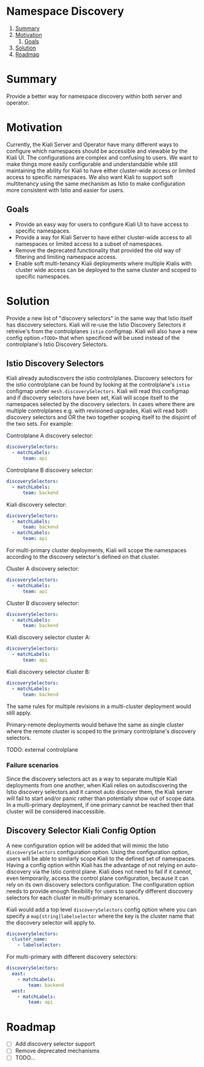 # Namespace Discovery

1. [Summary](#summary)
2. [Motivation](#motivation)
   1. [Goals](#goals)
3. [Solution](#solution)
4. [Roadmap](#roadmap)

# Summary

Provide a better way for namespace discovery within both server and operator.

# Motivation

Currently, the Kiali Server and Operator have many different ways to configure which namespaces should be accessible and viewable by the Kiali UI. The configurations are complex and confusing to users. We want to make things more easily configurable and understandable while still maintaining the ability for Kiali to have either cluster-wide access or limited access to specific namespaces. We also want Kiali to support soft multitenancy using the same mechanism as Istio to make configuration more consistent with Istio and easier for users.

## Goals

- Provide an easy way for users to configure Kiali UI to have access to specific namespaces.
- Provide a way for Kiali Server to have either cluster-wide access to all namespaces or limited access to a subset of namespaces.
- Remove the deprecated functionality that provided the old way of filtering and limiting namespace access.
- Enable soft multi-tenancy Kiali deployments where multiple Kialis with cluster wide access can be deployed to the same cluster and scoped to specific namespaces.

# Solution

Provide a new list of "discovery selectors" in the same way that Istio itself has discovery selectors. Kiali will re-use the Istio Discovery Selectors it retreive's from the controlplanes `istio` configmap. Kiali will also have a new config option `<TODO>` that when specificed will be used instead of the controlplane's Istio Discovery Selectors.

## Istio Discovery Selectors

Kiali already autodiscovers the istio controlplanes. Discovery selectors for the istio controlplane can be found by looking at the controlplane's `istio` configmap under `mesh.discoverySelectors`. Kiali will read this configmap and if discovery selectors have been set, Kiali will scope itself to the namespaces selected by the discovery selectors. In cases where there are multiple controlplanes e.g. with revisioned upgrades, Kiali will read both discovery selectors and OR the two together scoping itself to the disjoint of the two sets. For example:

Controlplane A discovery selector:

```yaml
discoverySelectors:
  - matchLabels:
      team: api
```

Controlplane B discovery selector:

```yaml
discoverySelectors:
  - matchLabels:
      team: backend
```

Kiali discovery selector:

```yaml
discoverySelectors:
  - matchLabels:
      team: backend
  - matchLabels:
      team: api
```

For multi-primary cluster deployments, Kiali will scope the namespaces according to the discovery selector's defined on that cluster.

Cluster A discovery selector:

```yaml
discoverySelectors:
  - matchLabels:
      team: api
```

Cluster B discovery selector:

```yaml
discoverySelectors:
  - matchLabels:
      team: backend
```

Kiali discovery selector cluster A:

```yaml
discoverySelectors:
  - matchLabels:
      team: api
```

Kiali discovery selector cluster B:

```yaml
discoverySelectors:
  - matchLabels:
      team: backend
```

The same rules for multiple revisions in a multi-cluster deployment would still apply.

Primary-remote deployments would behave the same as single cluster where the remote cluster is scoped to the primary controlplane's discovery selectors.

TODO: external controlplane

### Failure scenarios

Since the discovery selectors act as a way to separate multiple Kiali deployments from one another, when Kiali relies on autodiscovering the Istio discovery selectors and it cannot auto discover them, the Kiali server will fail to start and/or panic rather than potentially show out of scope data. In a multi-primary deployment, if one primary cannot be reached then that cluster will be considered inaccessible.

## Discovery Selector Kiali Config Option

A new configuration option will be added that will mimic the Istio `discoverySelectors` configuration option. Using the configuration option, users will be able to similarly scope Kiali to the defined set of namespaces. Having a config option within Kiali has the advantage of not relying on auto-discovery via the Istio control plane. Kiali does not need to fail if it cannot, even temporarily, access the control plane configuration, because it can rely on its own discovery selectors configuration. The configuration option needs to provide enough flexibility for users to specify different discovery selectors for each cluster in multi-primary scenarios.

Kiali would add a top level `discoverySelectors` config option where you can specify a `map[string]labelselector` where the key is the cluster name that the discovery selector will apply to.

```yaml
discoverySelectors:
  cluster_name:
    - labelselector:
```

For multi-primary with different discovery selectors:

```yaml
discoverySelectors:
  east:
    - matchLabels:
        team: backend
  west:
    - matchLabels:
        team: api
```

# Roadmap

- [ ] Add discovery selector support
- [ ] Remove deprecated mechanisms
- [ ] TODO...
